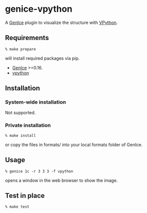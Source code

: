 # genice-vpython

A [GenIce](https://github.com/vitroid/GenIce) plugin to visualize the structure with [VPython](http://vpython.org).

## Requirements

    % make prepare
will install required packages via pip.

* [GenIce](https://github.com/vitroid/GenIce) >=0.16.
* [vpython](https//vpython.org) 

## Installation

### System-wide installation

Not supported.

### Private installation

    % make install
or copy the files in formats/ into your local formats folder of GenIce.

## Usage

	% genice 1c -r 3 3 3 -f vpython
opens a window in the web browser to show the image.

## Test in place

    % make test
